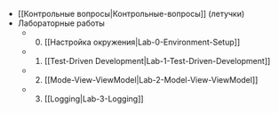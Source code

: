   - [[Контрольные вопросы|Контрольные-вопросы]] (летучки)
  - Лабораторные работы
    - 0. [[Настройка окружения|Lab-0-Environment-Setup]]
    - 1. [[Test-Driven Development|Lab-1-Test-Driven-Development]]
    - 2. [[Mode-View-ViewModel|Lab-2-Model-View-ViewModel]]
    - 3. [[Logging|Lab-3-Logging]]